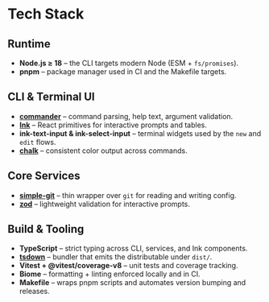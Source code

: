 # Tech Stack

## Runtime

- **Node.js ≥ 18** – the CLI targets modern Node (ESM + `fs/promises`).
- **pnpm** – package manager used in CI and the Makefile targets.

## CLI & Terminal UI

- **[commander](https://github.com/tj/commander.js)** – command parsing, help
  text, argument validation.
- **[Ink](https://github.com/vadimdemedes/ink)** – React primitives for
  interactive prompts and tables.
- **ink-text-input & ink-select-input** – terminal widgets used by the `new` and
  `edit` flows.
- **[chalk](https://github.com/chalk/chalk)** – consistent color output across
  commands.

## Core Services

- **[simple-git](https://github.com/steveukx/git-js)** – thin wrapper over `git`
  for reading and writing config.
- **[zod](https://github.com/colinhacks/zod)** – lightweight validation for
  interactive prompts.

## Build & Tooling

- **TypeScript** – strict typing across CLI, services, and Ink components.
- **[tsdown](https://github.com/rolldown/tsdown)** – bundler that emits the
  distributable under `dist/`.
- **Vitest + @vitest/coverage-v8** – unit tests and coverage tracking.
- **Biome** – formatting + linting enforced locally and in CI.
- **Makefile** – wraps pnpm scripts and automates version bumping and releases.
